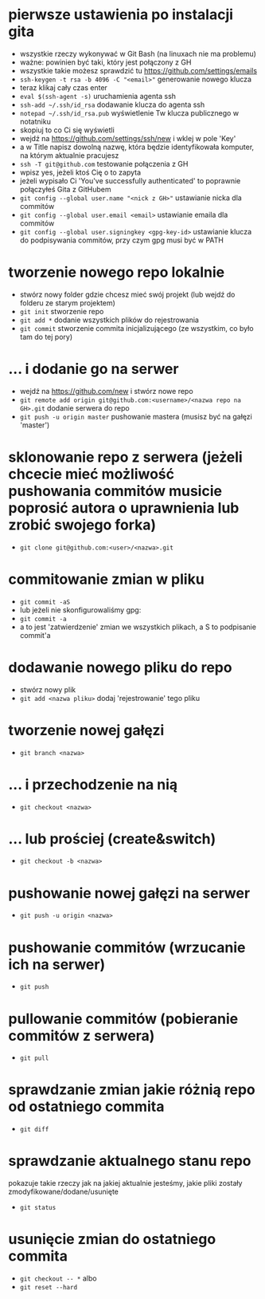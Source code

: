 # pierwsze ustawienia po instalacji gita
- wszystkie rzeczy wykonywać w Git Bash (na linuxach nie ma problemu)
- ważne: <email> powinien być taki, który jest połączony z GH
- wszystkie takie możesz sprawdzić tu https://github.com/settings/emails
- `ssh-keygen -t rsa -b 4096 -C "<email>"` generowanie nowego klucza
- teraz klikaj cały czas enter
- `eval $(ssh-agent -s)` uruchamienia agenta ssh
- `ssh-add ~/.ssh/id_rsa` dodawanie klucza do agenta ssh
- `notepad ~/.ssh/id_rsa.pub` wyświetlenie Tw klucza publicznego w notatniku
- skopiuj to co Ci się wyświetli
- wejdź na https://github.com/settings/ssh/new i wklej w pole 'Key'
- a w Title napisz dowolną nazwę, która będzie identyfikowała komputer, na którym aktualnie pracujesz
- `ssh -T git@github.com` testowanie połączenia z GH
- wpisz yes, jeżeli ktoś Cię o to zapyta
- jeżeli wypisało Ci 'You've successfully authenticated' to poprawnie połączyłeś Gita z GitHubem
- `git config --global user.name "<nick z GH>"` ustawianie nicka dla commitów
- `git config --global user.email <email>` ustawianie emaila dla commitów
- `git config --global user.signingkey <gpg-key-id>` ustawianie klucza do podpisywania commitów, przy czym gpg musi być w PATH

# tworzenie nowego repo lokalnie
- stwórz nowy folder gdzie chcesz mieć swój projekt (lub wejdź do folderu ze starym projektem)
- `git init` stworzenie repo
- `git add *` dodanie wszystkich plików do rejestrowania
- `git commit` stworzenie commita inicjalizującego (ze wszystkim, co było tam do tej pory)

# ... i dodanie go na serwer
- wejdź na https://github.com/new i stwórz nowe repo
- `git remote add origin git@github.com:<username>/<nazwa repo na GH>.git` dodanie serwera do repo
- `git push -u origin master` pushowanie mastera (musisz być na gałęzi 'master')

# sklonowanie repo z serwera (jeżeli chcecie mieć możliwość pushowania commitów musicie poprosić autora o uprawnienia lub zrobić swojego forka)
- `git clone git@github.com:<user>/<nazwa>.git`

# commitowanie zmian w pliku
- `git commit -aS`
- lub jeżeli nie skonfigurowaliśmy gpg:
- `git commit -a`
- a to jest 'zatwierdzenie' zmian we wszystkich plikach, a S to podpisanie commit'a

# dodawanie nowego pliku do repo
- stwórz nowy plik
- `git add <nazwa pliku>` dodaj 'rejestrowanie' tego pliku

# tworzenie nowej gałęzi
- `git branch <nazwa>`

# ... i przechodzenie na nią
- `git checkout <nazwa>`

# ... lub prościej (create&switch)
- `git checkout -b <nazwa>`
 
# pushowanie nowej gałęzi na serwer
- `git push -u origin <nazwa>`

# pushowanie commitów (wrzucanie ich na serwer)
- `git push`

# pullowanie commitów (pobieranie commitów z serwera)
- `git pull`

# sprawdzanie zmian jakie różnią repo od ostatniego commita
- `git diff`

# sprawdzanie aktualnego stanu repo
pokazuje takie rzeczy jak na jakiej aktualnie jesteśmy, jakie pliki zostały zmodyfikowane/dodane/usunięte
- `git status`

# usunięcie zmian do ostatniego commita
- `git checkout -- *`
albo
- `git reset --hard`
